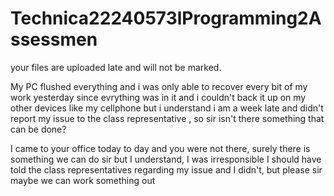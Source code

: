 # Technica22240573lProgramming2Assessmen
your files are uploaded late and will not be marked.



My PC flushed everything and i was only able to recover every bit of my work yesterday since evrything was in it and i couldn't back it up on my other devices like my cellphone but i understand i am  a week late and didn't report my issue to the class representative , so sir isn't there something that can be done? 


I came to your office today to day and you were not there, surely there is something we can do sir but I understand,  I was irresponsible I should have told the class representatives regarding my issue and I didn't,  but please sir maybe we can work something out 
